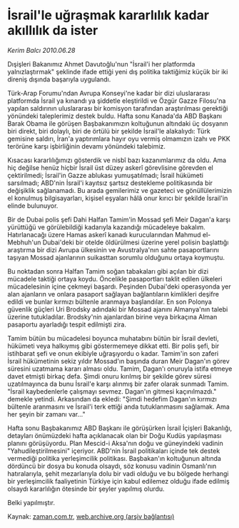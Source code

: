 # İsrail'le uğraşmak kararlılık kadar akıllılık da ister

*Kerim Balcı 2010.06.28*

<td class="columnist-detail">
<p>Dışişleri Bakanımız Ahmet Davutoğlu'nun "İsrail'i her platformda yalnızlaştırmak" şeklinde ifade ettiği yeni dış politika taktiğimiz küçük bir iki direniş dışında başarıyla uygulandı.</p>
<p>
<div id="haberMetinDiv">
<p>Türk-Arap Forumu'ndan Avrupa Konseyi'ne kadar bir dizi uluslararası platformda İsrail ya kınandı ya şiddetle eleştirildi ve Özgür Gazze Filosu'na yapılan saldırının uluslararası bir komisyon tarafından araştırılması gerektiği yönündeki taleplerimiz destek buldu. Hafta sonu Kanada'da ABD Başkanı Barak Obama ile görüşen Başbakanımızın koltuğunun altındaki üç dosyanın biri direkt, biri dolaylı, biri de örtülü bir şekilde İsrail'le alakalıydı: Türk gemisine saldırı, İran'a yaptırımlara hayır oyu vermiş olmamızın izahı ve PKK terörüne karşı işbirliğinin devamı yönündeki talebimiz.
<p>Kısacası kararlılığımızı gösterdik ve nisbî bazı kazanımlarımız da oldu. Ama hiç değilse henüz hiçbir İsrail üst düzey askerî görevlisine görevden el çektirilmedi; İsrail'in Gazze ablukası yumuşatılmadı; İsrail hükümeti sarsılmadı; ABD'nin İsrail'i kayıtsız şartsız destekleme politikasında bir değişiklik sağlanamadı. Bu arada gemilerimiz ve gazeteci ve gönüllülerimizin el konulmuş bilgisayarları, kişisel eşyaları hâlâ onur kırıcı bir şekilde İsrail'in elinde bulunuyor.
<p>Bir de Dubai polis şefi Dahi Halfan Tamim'in Mossad şefi Meir Dagan'a karşı yürüttüğü ve görülebildiği kadarıyla kazandığı mücadeleye bakalım. Hatırlanacağı üzere Hamas askerî kanadı kurucularından Mahmud el-Mebhuh'un Dubai'deki bir otelde öldürülmesi üzerine yerel polisin başlattığı araştırma bir dizi Avrupa ülkesinin ve Avustralya'nın sahte pasaportlarını taşıyan Mossad ajanlarının suikasttan sorumlu olduğunu ortaya koymuştu.
<p>Bu noktadan sonra Halfan Tamim soğan tabakaları gibi açılan bir dizi mücadele taktiği ortaya koydu. Öncelikle pasaportları taklit edilen ülkeleri mücadelesinin içine çekmeyi başardı. Peşinden Dubai'deki operasyonda yer alan ajanların ve onlara pasaport sağlayan bağlantıların kimlikleri deşifre edildi ve bunlar kırmızı bültenle aranmaya başlandılar. En son Polonya güvenlik güçleri Uri Brodsky adındaki bir Mossad ajanını Almanya'nın talebi üzerine tutukladılar. Brodsky'nin ajanlardan birine veya birkaçına Alman pasaportu ayarladığı tespit edilmişti zira.
<p>Tamim bütün bu mücadelesi boyunca muhatabını bütün bir İsrail devleti, hükümeti veya halkıymış gibi göstermemeye dikkat etti. Bir polis şefi, bir istihbarat şefi ve onun ekibiyle uğraşıyordu o kadar. Tamim'in son zaferi İsrail hükümetinin sekiz yıldır Mossad'ın başında duran Meir Dagan'ın görev süresini uzatmama kararı alması oldu. Tamim, Dagan'ı onuruyla istifa etmeye davet etmişti birkaç defa. Şimdi onuru kırılmış bir şekilde görev süresi uzatılmayınca da bunu İsrail'e karşı alınmış bir zafer olarak sunmadı Tamim. "İsrail kaybedenlerle çalışmayı sevmez. Dagan'ın gitmesi kaçınılmazdı." demekle yetindi. Arkasından da ekledi: "Şimdi hedefim Dagan'ın kırmızı bültenle aranmasını ve İsrail'i terk ettiği anda tutuklanmasını sağlamak. Ama her şeyin bir zamanı var..."
<p>Hafta sonu Başbakanımız ABD Başkanı ile görüşürken İsrail İçişleri Bakanlığı, detayları önümüzdeki hafta açıklanacak olan bir Doğu Kudüs yapılaşması planını görüşüyordu. Plan Mescid-i Aksa'nın doğu ve güneyindeki vadinin "Yahudileştirilmesini" içeriyor. ABD'nin İsrail politikaları içinde tek destek vermediği politika yerleşimcilik politikası. Başbakan'ın koltuğunun altında dördüncü bir dosya bu konuda olsaydı, söz konusu vadinin Osmanlı'nın hatıralarıyla, şehit mezarlarıyla dolu bir vadi olduğu ve bu bölgede herhangi bir yerleşimcilik faaliyetinin Türkiye için kabul edilemez olduğu ifade edilmiş olsaydı kararlılığın ötesinde bir şeyler yapılmış olurdu.
<p>Belki yapılmıştır. </p></p></p></p></p></p></p></div>
</p>
<a href="http://web.archive.org/web/20110106173746/mailto:k.balci@zaman.com.tr">
</a></td>

Kaynak: [zaman.com.tr](http://zaman.com.tr/yazar.do?yazino=1000301), [web.archive.org (arşiv bağlantısı)](http://web.archive.org/web/20110106173746/http://www.zaman.com.tr/yazar.do?yazino=1000301)
